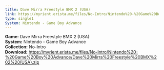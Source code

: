 ```yaml
---
title: Dave Mirra Freestyle BMX 2 (USA)
link: https://myrient.erista.me/files/No-Intro/Nintendo%20-%20Game%20Boy%20Advance/Dave%20Mirra%20Freestyle%20BMX%202%20(USA).zip
type: single1
System: Nintendo - Game Boy Advance
---
```

<b>Game:</b> Dave Mirra Freestyle BMX 2 (USA)<br>
<b>System:</b> Nintendo - Game Boy Advance<br>
<b>Collection:</b> No-Intro<br>
<b>Download:</b> https://myrient.erista.me/files/No-Intro/Nintendo%20-%20Game%20Boy%20Advance/Dave%20Mirra%20Freestyle%20BMX%202%20(USA).zip